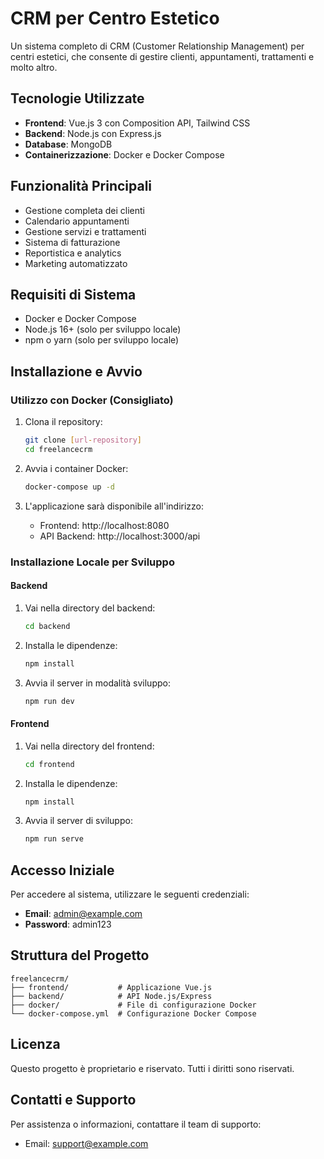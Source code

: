 # CRM per Centro Estetico

Un sistema completo di CRM (Customer Relationship Management) per centri estetici, che consente di gestire clienti, appuntamenti, trattamenti e molto altro.

## Tecnologie Utilizzate

- **Frontend**: Vue.js 3 con Composition API, Tailwind CSS
- **Backend**: Node.js con Express.js
- **Database**: MongoDB
- **Containerizzazione**: Docker e Docker Compose

## Funzionalità Principali

- Gestione completa dei clienti
- Calendario appuntamenti
- Gestione servizi e trattamenti
- Sistema di fatturazione
- Reportistica e analytics
- Marketing automatizzato

## Requisiti di Sistema

- Docker e Docker Compose
- Node.js 16+ (solo per sviluppo locale)
- npm o yarn (solo per sviluppo locale)

## Installazione e Avvio

### Utilizzo con Docker (Consigliato)

1. Clona il repository:
   ```bash
   git clone [url-repository]
   cd freelancecrm
   ```

2. Avvia i container Docker:
   ```bash
   docker-compose up -d
   ```

3. L'applicazione sarà disponibile all'indirizzo:
   - Frontend: http://localhost:8080
   - API Backend: http://localhost:3000/api

### Installazione Locale per Sviluppo

#### Backend

1. Vai nella directory del backend:
   ```bash
   cd backend
   ```

2. Installa le dipendenze:
   ```bash
   npm install
   ```

3. Avvia il server in modalità sviluppo:
   ```bash
   npm run dev
   ```

#### Frontend

1. Vai nella directory del frontend:
   ```bash
   cd frontend
   ```

2. Installa le dipendenze:
   ```bash
   npm install
   ```

3. Avvia il server di sviluppo:
   ```bash
   npm run serve
   ```

## Accesso Iniziale

Per accedere al sistema, utilizzare le seguenti credenziali:

- **Email**: admin@example.com
- **Password**: admin123

## Struttura del Progetto

```
freelancecrm/
├── frontend/           # Applicazione Vue.js
├── backend/            # API Node.js/Express
├── docker/             # File di configurazione Docker
└── docker-compose.yml  # Configurazione Docker Compose
```

## Licenza

Questo progetto è proprietario e riservato. Tutti i diritti sono riservati.

## Contatti e Supporto

Per assistenza o informazioni, contattare il team di supporto:
- Email: support@example.com
